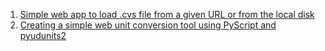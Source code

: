 1. [Simple web app to load .cvs file from a given URL or from the local disk](https://mochiara.github.io/Chiara_GSoC25/csv_viewer_web/fileloading.html)
2. [Creating a simple web unit conversion tool using PyScript and pyudunits2](https://mochiara.github.io/Chiara_GSoC25/unit_conversion_webapp/unitconverter.html)
